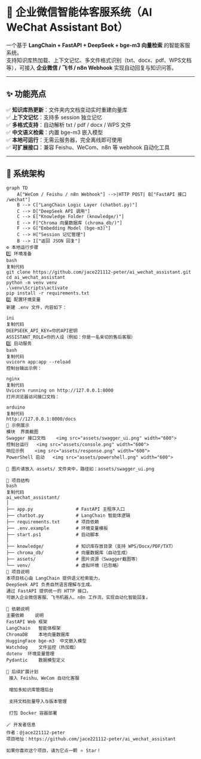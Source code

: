 # 🤖 企业微信智能体客服系统（AI WeChat Assistant Bot）

一个基于 **LangChain + FastAPI + DeepSeek + bge-m3 向量检索** 的智能客服系统。  
支持知识库热加载、上下文记忆、多文件格式识别（txt、docx、pdf、WPS文档等），可接入 **企业微信 / 飞书 / n8n Webhook** 实现自动回复与知识问答。

---

## ✨ 功能亮点

✅ **知识库热更新**：文件夹内文档变动实时重建向量库  
✅ **上下文记忆**：支持多 session 独立记忆  
✅ **多格式支持**：自动解析 txt / pdf / docx / WPS 文件  
✅ **中文语义检索**：内置 bge-m3 嵌入模型  
✅ **本地可运行**：无需云服务器，完全离线即可使用  
✅ **可扩展接口**：兼容 Feishu、WeCom、n8n 等 webhook 自动化工具  

---

## 🧩 系统架构

```mermaid
graph TD
    A["WeCom / Feishu / n8n Webhook"] -->|HTTP POST| B["FastAPI 接口 /wechat"]
    B --> C["LangChain Logic Layer (chatbot.py)"]
    C --> D["DeepSeek API 调用"]
    C --> E["Knowledge Folder (knowledge/)"]
    E --> F["Chroma 向量数据库 (chroma_db/)"]
    F --> G["Embedding Model (bge-m3)"]
    C --> H["Session 记忆管理"]
    B --> I["返回 JSON 回复"]
⚙️ 本地运行步骤
1️⃣ 环境准备
bash
复制代码
git clone https://github.com/jace221112-peter/ai_wechat_assistant.git
cd ai_wechat_assistant
python -m venv venv
.\venv\Scripts\activate
pip install -r requirements.txt
2️⃣ 配置环境变量
新建 .env 文件，内容如下：

ini
复制代码
DEEPSEEK_API_KEY=你的API密钥
ASSISTANT_ROLE=你的人设（例如：你是一名亲切的售后客服）
3️⃣ 启动服务
bash
复制代码
uvicorn app:app --reload
控制台输出示例：

nginx
复制代码
Uvicorn running on http://127.0.0.1:8000
打开浏览器访问接口文档：

arduino
复制代码
http://127.0.0.1:8000/docs
🌈 示例展示
模块	界面截图
Swagger 接口文档	<img src="assets/swagger_ui.png" width="600">
控制台运行	<img src="assets/console.png" width="600">
响应示例	<img src="assets/response.png" width="600">
PowerShell 启动	<img src="assets/powershell.png" width="600">

📁 图片请放入 assets/ 文件夹中，路径如：assets/swagger_ui.png

📂 项目结构
bash
复制代码
ai_wechat_assistant/
│
├── app.py                # FastAPI 主程序入口
├── chatbot.py            # LangChain 智能体逻辑
├── requirements.txt      # 项目依赖
├── .env.example          # 环境变量模板
├── start.ps1             # 启动脚本
│
├── knowledge/            # 知识库存放目录（支持 WPS/Docx/PDF/TXT）
├── chroma_db/            # 向量数据库（自动生成）
├── assets/               # 图片资源（Swagger截图等）
└── venv/                 # 虚拟环境（已忽略）
💬 项目说明
本项目核心由 LangChain 提供语义检索能力，
DeepSeek API 负责自然语言理解与生成。
通过 FastAPI 提供统一的 HTTP 接口，
可嵌入企业微信客服、飞书机器人、n8n 工作流，实现自动化智能回复。

🧱 依赖说明
主要依赖	说明
FastAPI	Web 框架
LangChain	智能体框架
ChromaDB	本地向量数据库
HuggingFace bge-m3	中文嵌入模型
Watchdog	文件监控（热加载）
dotenv	环境变量管理
Pydantic	数据模型定义

🚀 后续扩展计划
 接入 Feishu、WeCom 自动化客服

 增加多知识库管理后台

 支持文档批量导入与版本管理

 打包 Docker 容器部署

🪄 开发者信息
作者：@jace221112-peter
项目地址：https://github.com/jace221112-peter/ai_wechat_assistant

如果你喜欢这个项目，请为它点一颗 ⭐ Star！